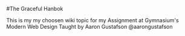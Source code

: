 #The Graceful Hanbok

This is my my choosen wiki topic for my Assignment at Gymnasium's Modern Web Design
Taught by Aaron Gustafson @aarongustafson
